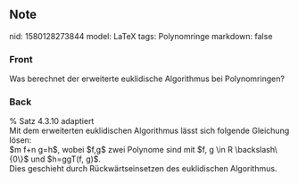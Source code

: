 ## Note
nid: 1580128273844
model: LaTeX
tags: Polynomringe
markdown: false

### Front
Was berechnet der erweiterte euklidische Algorithmus bei Polynomringen?

### Back
<div>
  % Satz 4.3.10 adaptiert
</div>
<div>
  Mit dem erweiterten euklidischen Algorithmus lässt sich folgende
  Gleichung lösen:
</div>
<div>
  $m f+n g=h$, wobei $f,g$ zwei Polynome sind mit $f, g \in R
  \backslash\{0\}$ und $h=ggT(f, g)$.
</div>
<div>
  Dies geschieht durch Rückwärtseinsetzen des euklidischen
  Algorithmus.
</div>
